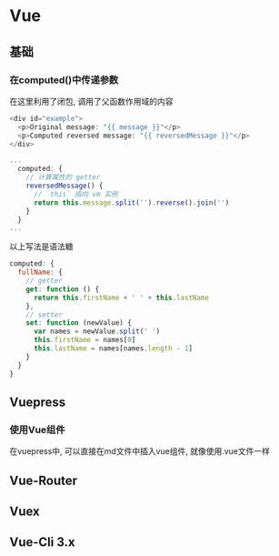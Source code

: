 # Vue

## 基础

### 在computed()中传递参数
在这里利用了闭包, 调用了父函数作用域的内容
```js
<div id="example">
  <p>Original message: "{{ message }}"</p>
  <p>Computed reversed message: "{{ reversedMessage }}"</p>
</div>
```

```JavaScript
...
  computed: {
    // 计算属性的 getter
    reversedMessage() {
      // `this` 指向 vm 实例
      return this.message.split('').reverse().join('')
    }
  }
...
```
以上写法是语法糖

```js
computed: {
  fullName: {
    // getter
    get: function () {
      return this.firstName + ' ' + this.lastName
    },
    // setter
    set: function (newValue) { 
      var names = newValue.split(' ')
      this.firstName = names[0]
      this.lastName = names[names.length - 1]
    }
  }
}
```


## Vuepress

### 使用Vue组件
在vuepress中, 可以直接在md文件中插入vue组件, 就像使用.vue文件一样


## Vue-Router

## Vuex

## Vue-Cli 3.x